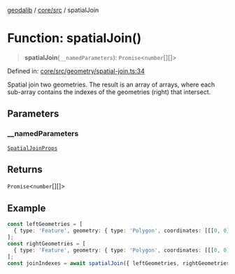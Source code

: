 [geodalib](../../../modules.md) / [core/src](../index.md) / spatialJoin

# Function: spatialJoin()

> **spatialJoin**(`__namedParameters`): `Promise`\<`number`[][]\>

Defined in: [core/src/geometry/spatial-join.ts:34](https://github.com/GeoDaCenter/geoda-lib/blob/04471ecd75dbfe13a0a0fbff4b6e7d785ad0f8e7/js/packages/core/src/geometry/spatial-join.ts#L34)

Spatial join two geometries. The result is an array of arrays, where each sub-array contains the indexes of the geometries (right) that intersect.

## Parameters

### \_\_namedParameters

[`SpatialJoinProps`](../type-aliases/SpatialJoinProps.md)

## Returns

`Promise`\<`number`[][]\>

## Example

```ts
const leftGeometries = [
  { type: 'Feature', geometry: { type: 'Polygon', coordinates: [[[0, 0], [1, 0], [1, 1], [0, 1], [0, 0]]] }, properties: { index: 0 } },
];
const rightGeometries = [
  { type: 'Feature', geometry: { type: 'Polygon', coordinates: [[[0, 0], [1, 0], [1, 1], [0, 1], [0, 0]]] }, properties: { index: 1 } },
];
const joinIndexes = await spatialJoin({ leftGeometries, rightGeometries });
```
